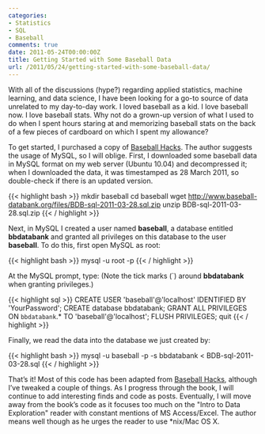 ```yaml
---
categories:
- Statistics
- SQL
- Baseball
comments: true
date: 2011-05-24T00:00:00Z
title: Getting Started with Some Baseball Data
url: /2011/05/24/getting-started-with-some-baseball-data/
---
```


With all of the discussions (hype?) regarding applied statistics, machine learning, and data science, I have been looking for a go-to source of data unrelated to my day-to-day work. I loved baseball as
a kid. I love baseball now. I love baseball stats. Why not do a grown-up version of what I used to do when I spent hours staring at and memorizing baseball stats on the back of a few pieces of cardboard
on which I spent my allowance?

To get started, I purchased a copy of [Baseball Hacks](http://www.amazon.com/Baseball-Hacks-Joseph-Adler/dp/0596009429/ref=sr_1_1?ie=UTF8&qid=1306290220&sr=8-1). The author suggests the usage of MySQL,
so I will oblige. First, I downloaded some baseball data in MySQL format on my web server (Ubuntu 10.04) and decompressed it; when I downloaded the data, it was timestamped as 28 March 2011, so
double-check if there is an updated version.

{{< highlight bash >}}
mkdir baseball
cd baseball
wget http://www.baseball-databank.org/files/BDB-sql-2011-03-28.sql.zip
unzip BDB-sql-2011-03-28.sql.zip
{{< / highlight >}}

Next, in MySQL I created a user named __baseball__, a database entitled __bbdatabank__ and granted all privileges on this database to the user __baseball__. To do this, first open MySQL as root:

{{< highlight bash >}}
mysql -u root -p
{{< / highlight >}}

At the MySQL prompt, type: (Note the tick marks (`) around __bbdatabank__ when granting privileges.)

{{< highlight sql >}}
CREATE USER 'baseball'@'localhost' IDENTIFIED BY 'YourPassword';
CREATE database bbdatabank;
GRANT ALL PRIVILEGES ON `bbdatabank`.* TO 'baseball'@'localhost';
FLUSH PRIVILEGES;
quit
{{< / highlight >}}

Finally, we read the data into the database we just created by:

{{< highlight bash >}}
mysql -u baseball -p -s bbdatabank < BDB-sql-2011-03-28.sql
{{< / highlight >}}

That’s it! Most of this code has been adapted from [Baseball Hacks](http://www.amazon.com/Baseball-Hacks-Joseph-Adler/dp/0596009429/ref=sr_1_1?ie=UTF8&qid=1306290220&sr=8-1), although I’ve tweaked a
couple of things. As I progress through the book, I will continue to add interesting finds and code as posts. Eventually, I will move away from the book’s code as it focuses too much on the
"Intro to Data Exploration" reader with constant mentions of MS Access/Excel. The author means well though as he urges the reader to use *nix/Mac OS X.
